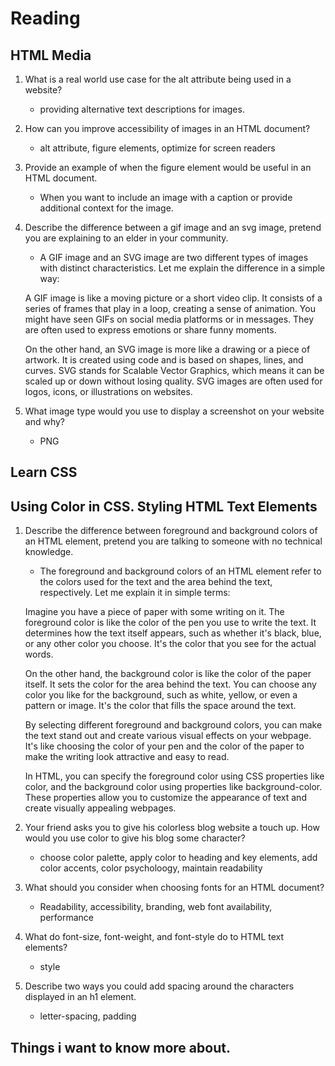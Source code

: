 # Reading

## HTML Media

1. What is a real world use case for the alt attribute being used in a website?
    * providing alternative text descriptions for images.

2. How can you improve accessibility of images in an HTML document?
    * alt attribute, figure elements, optimize for screen readers

3. Provide an example of when the figure element would be useful in an HTML document.
    * When you want to include an image with a caption or provide additional context for the image.

4. Describe the difference between a gif image and an svg image, pretend you are explaining to an elder in your community.
    * A GIF image and an SVG image are two different types of images with distinct characteristics. Let me explain the difference in a simple way:

    A GIF image is like a moving picture or a short video clip. It consists of a series of frames that play in a loop, creating a sense of animation. You might have seen GIFs on social media platforms or in messages. They are often used to express emotions or share funny moments.

    On the other hand, an SVG image is more like a drawing or a piece of artwork. It is created using code and is based on shapes, lines, and curves. SVG stands for Scalable Vector Graphics, which means it can be scaled up or down without losing quality. SVG images are often used for logos, icons, or illustrations on websites.

5. What image type would you use to display a screenshot on your website and why?
    * PNG

## Learn CSS

## Using Color in CSS. Styling HTML Text Elements

1. Describe the difference between foreground and background colors of an HTML element, pretend you are talking to someone with no technical knowledge.
    * The foreground and background colors of an HTML element refer to the colors used for the text and the area behind the text, respectively. Let me explain it in simple terms:

    Imagine you have a piece of paper with some writing on it. The foreground color is like the color of the pen you use to write the text. It determines how the text itself appears, such as whether it's black, blue, or any other color you choose. It's the color that you see for the actual words.

    On the other hand, the background color is like the color of the paper itself. It sets the color for the area behind the text. You can choose any color you like for the background, such as white, yellow, or even a pattern or image. It's the color that fills the space around the text.

    By selecting different foreground and background colors, you can make the text stand out and create various visual effects on your webpage. It's like choosing the color of your pen and the color of the paper to make the writing look attractive and easy to read.

    In HTML, you can specify the foreground color using CSS properties like color, and the background color using properties like background-color. These properties allow you to customize the appearance of text and create visually appealing webpages.

2. Your friend asks you to give his colorless blog website a touch up. How would you use color to give his blog some character?
    * choose color palette, apply color to heading and key elements, add color accents, color psycholoogy, maintain readability

3. What should you consider when choosing fonts for an HTML document?
    * Readability, accessibility, branding, web font availability, performance

4. What do font-size, font-weight, and font-style do to HTML text elements?
    * style

5. Describe two ways you could add spacing around the characters displayed in an h1 element.
    * letter-spacing, padding

## Things i want to know more about. 